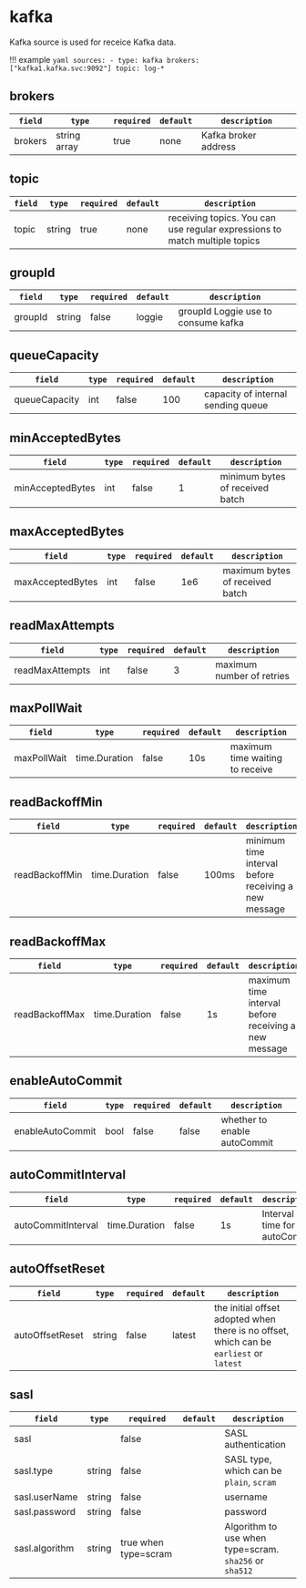 # kafka

Kafka source is used for receice Kafka data.

!!! example
    ```yaml
    sources:
    - type: kafka
      brokers: ["kafka1.kafka.svc:9092"]
      topic: log-*
    ```

## brokers

|    `field`   |    `type`    |  `required`  |  `default`  |  `description`  |
| ---------- | ----------- | ----------- | --------- | -------- |
| brokers | string array  |    true      |    none | Kafka broker address |


## topic

|    `field`   |    `type`    |  `required`  |  `default`  |  `description`  |
| ---------- | ----------- | ----------- | --------- | -------- |
| topic | string  |    true      |    none  | 	receiving topics. You can use regular expressions to match multiple topics |


## groupId

|    `field`   |    `type`    |  `required`  |  `default`  |  `description`  |
| ---------- | ----------- | ----------- | --------- | -------- |
| groupId | string  |    false      |    loggie  | groupId Loggie use to consume kafka  |

## queueCapacity

|    `field`   |    `type`    |  `required`  |  `default`  |  `description`  |
| ---------- | ----------- | ----------- | --------- | -------- |
| queueCapacity | int  |    false      |    100  | capacity of internal sending queue |

## minAcceptedBytes

|    `field`   |    `type`    |  `required`  |  `default`  |  `description`  |
| ---------- | ----------- | ----------- | --------- | -------- |
| minAcceptedBytes | int  |    false      |    1  | minimum bytes of received batch  |

## maxAcceptedBytes

|    `field`   |    `type`    |  `required`  |  `default`  |  `description`  |
| ---------- | ----------- | ----------- | --------- | -------- |
| maxAcceptedBytes | int  |    false      |    1e6  | maximum bytes of received batch |

## readMaxAttempts

|    `field`   |    `type`    |  `required`  |  `default`  |  `description`  |
| ---------- | ----------- | ----------- | --------- | -------- |
| readMaxAttempts | int  |    false      |    3  | maximum number of retries |

## maxPollWait

|    `field`   |    `type`    |  `required`  |  `default`  |  `description`  |
| ---------- | ----------- | ----------- | --------- | -------- |
| maxPollWait | time.Duration  |    false      |    10s  | maximum time waiting to receive |

## readBackoffMin

|    `field`   |    `type`    |  `required`  |  `default`  |  `description`  |
| ---------- | ----------- | ----------- | --------- | -------- |
| readBackoffMin | time.Duration  |    false      |    100ms  | minimum time interval before receiving a new message |

## readBackoffMax

|    `field`   |    `type`    |  `required`  |  `default`  |  `description`  |
| ---------- | ----------- | ----------- | --------- | -------- |
| readBackoffMax | time.Duration  |    false      |    1s  | maximum time interval before receiving a new message |

## enableAutoCommit

|    `field`   |    `type`    |  `required`  |  `default`  |  `description`  |
| ---------- | ----------- | ----------- | --------- | -------- |
| enableAutoCommit | bool  |    false      |    false  | 	whether to enable autoCommit |

## autoCommitInterval

|    `field`   |    `type`    |  `required`  |  `default`  |  `description`  |
| ---------- | ----------- | ----------- | --------- | -------- |
| autoCommitInterval | time.Duration    |    false    |  1s   | Interval time for autoCommit |


## autoOffsetReset

|    `field`   |    `type`    |  `required`  |  `default`  |  `description`  |
| ---------- | ----------- | ----------- | --------- | -------- |
| autoOffsetReset | string    |    false    | latest  | the initial offset adopted when there is no offset, which can be `earliest` or `latest` |


## sasl

|    `field`   |    `type`    |  `required`  |  `default`  |  `description`  |
| ---------- | ----------- | ----------- | --------- | -------- |
| sasl |   |    false    |     | SASL authentication |
| sasl.type | string  |    false    |     | SASL type, which can be `plain`, `scram` |
| sasl.userName | string  |    false    |     | username |
| sasl.password | string  |    false    |     | password |
| sasl.algorithm | string  |    true when type=scram    |     | Algorithm to use when type=scram. `sha256` or `sha512` |